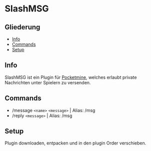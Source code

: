 # SlashMSG

## Gliederung
* [Info](#info)
* [Commands](#commands)
* [Setup](#setup)

## Info
SlashMSG ist ein Plugin für <a href="https://github.com/pmmp/PocketMine-MP">Pocketmine</a>, welches erlaubt private Nachrichten unter Spielern zu versenden.

## Commands
* /message `<name>` `<message>` | Alias: /msg
* /reply `<message>` | Alias: /msg

## Setup
Plugin downloaden, entpacken und in den plugin Order verschieben.
